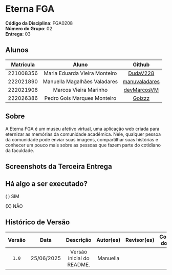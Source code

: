 # Eterna FGA

**Código da Disciplina**: FGA0208<br>
**Número do Grupo**: 02<br>
**Entrega**: 03<br>

## Alunos

| Matrícula | Aluno                                   | Github |
| :-: | :-: | :-: |
| 221008356 | Maria Eduarda Vieira Monteiro           | [DudaV228](https://github.com/DudaV228) |
| 222021890 | Manuella Magalhães Valadares            | [manuvaladares](https://github.com/manuvaladares)|
| 222021906 | Marcos Vieira Marinho                   | [devMarcosVM](https://github.com/devMarcosVM)|
| 222026386 | Pedro Gois Marques Monteiro             | [Goizzz](https://github.com/Goizzz)|

## Sobre

A Eterna FGA é um museu afetivo virtual, uma aplicação web criada para eternizar as memórias da comunidade acadêmica. Nele, qualquer pessoa da comunidade pode enviar suas imagens, compartilhar suas histórias e conhecer um pouco mais sobre as pessoas que fazem parte do cotidiano da faculdade.

## Screenshots da Terceira Entrega


## Há algo a ser executado?

( ) SIM

(X) NÃO

## Histórico de Versão

| Versão | Data | Descrição | Autor(es) | Revisor(es) | Comentário do Revisor |
| :-: | :-: | :-: | :-: | :-: | :-: |
| `1.0` | 25/06/2025  | Versão inicial do README. | Manuella | | |